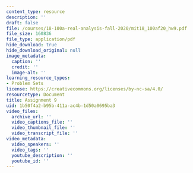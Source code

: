 ```yaml
---
content_type: resource
description: ''
draft: false
file: /courses/18-100a-real-analysis-fall-2020/mit18_100af20_hw9.pdf
file_size: 160836
file_type: application/pdf
hide_download: true
hide_download_original: null
image_metadata:
  caption: ''
  credit: ''
  image-alt: ''
learning_resource_types:
- Problem Sets
license: https://creativecommons.org/licenses/by-nc-sa/4.0/
resourcetype: Document
title: Assignment 9
uid: 1b50f4a2-b95b-411a-ac4b-1d50a0695ba3
video_files:
  archive_url: ''
  video_captions_file: ''
  video_thumbnail_file: ''
  video_transcript_file: ''
video_metadata:
  video_speakers: ''
  video_tags: ''
  youtube_description: ''
  youtube_id: ''
---
```

